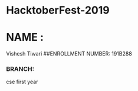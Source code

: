 # HacktoberFest-2019
# NAME :
Vishesh Tiwari
##ENROLLMENT NUMBER:
191B288
### BRANCH:

cse first year
